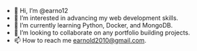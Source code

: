 - 👋 Hi, I’m @earno12
- 👀 I’m interested in advancing my web development skills.
- 🌱 I’m currently learning Python, Docker, and MongoDB.
- 💞️ I’m looking to collaborate on any portfolio building projects.
- 📫 How to reach me earnold2010@gmail.com.

<!---
earno12/earno12 is a ✨ special ✨ repository because its `README.md` (this file) appears on your GitHub profile.
You can click the Preview link to take a look at your changes.
--->

